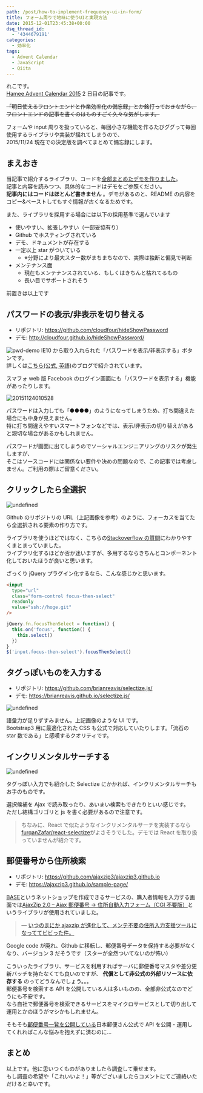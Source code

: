 ```yaml
---
path: /post/how-to-implement-frequency-ui-in-form/
title: フォーム周りで地味に使うUIと実現方法
date: 2015-12-01T23:45:38+00:00
dsq_thread_id:
  - '4344679191'
categories:
  - 効率化
tags:
  - Advent Calendar
  - JavaScript
  - Qiita
---
```


れこです。  
[Hamee Advent Calendar 2015](http://qiita.com/advent-calendar/2015/hamee) 2 日目の記事です。

<del>「明日使えるフロントエンドと作業効率化の備忘録」とか銘打っておきながら、<br /> フロントエンドの記事を書くのはものすごく久々な気がします。</del>

フォームや input 周りを扱っていると、毎回小さな機能を作るたびググって毎回使用するライブラリや実装が揺れてしまうので、  
2015/11/24 現在での決定版を調べてまとめて備忘録にします。

<!--more-->

## まえおき

当記事で紹介するライブラリ、コードを[全部まとめたデモを作りました](https://jsfiddle.net/leko/znos4wf0/)。  
記事と内容を読みつつ、具体的なコードはデモをご参照ください。  
**記事内にはコードはほとんど書きません** 。デモがあるのと、README の内容をコピー&ペーストしてもすぐ情報が古くなるためです。

また、ライブラリを採用する場合には以下の採用基準で選んでいます

- 使いやすい、拡張しやすい（一部妥協有り）
- Github でホスティングされている
- デモ、ドキュメントが存在する
- 一定以上 star がついている
  - ※分野により最大スター数がまちまちなので、実際は独断と偏見で判断
- メンテナンス面
  - 現在もメンテナンスされている、もしくはきちんと枯れてるもの
  - 長い目でサポートされそう

前置きは以上です

## パスワードの表示/非表示を切り替える

- リポジトリ: https://github.com/cloudfour/hideShowPassword
- デモ: http://cloudfour.github.io/hideShowPassword/

![pwd-demo](https://i.stack.imgur.com/GQ5Yh.png) IE10 から取り入れられた「パスワードを表示/非表示する」ボタンです。  
詳しくは[こちら(公式, 英語)](http://answers.microsoft.com/en-us/ie/wiki/ie11-iewindows8_1/the-use-of-the-password-reveal-eye-button-in-ie10/19a9dee2-fb0c-4c26-a6bc-ac02cf98d80e)のブログで紹介されています。

スマフォ web 版 Facebook のログイン画面にも「パスワードを表示する」機能があったりします。

![20151124010528](./20151124010528.jpg)

パスワードは入力しても「●●●●」のようになってしまうため、打ち間違えた場合にも中身が見えません。  
特に打ち間違えやすいスマートフォンなどでは、表示/非表示の切り替えがあると親切な場合があるかもしれません。

パスワードが画面に出てしまうのでソーシャルエンジニアリングのリスクが発生しますが、  
そこはソースコードには関係ない要件や決めの問題なので、この記事では考慮しません。ご利用の際はご留意ください。

## クリックしたら全選択

![undefined](./Screen-Shot-2015-11-24-at-1.33.10-AM.png)

Github のリポジトリの URL（上記画像を参考）のように、フォーカスを当てたら全選択される要素の作り方です。

ライブラリを使うほどではなく、こちらの[Stackoverflow の質問](http://stackoverflow.com/questions/13887430/select-all-text-in-an-input-when-it-gains-focus)にわかりやすくまとまっていました。  
ライブラリ化するほどか否か迷いますが、多用するならきちんとコンポーネント化しておいたほうが良いと思います。

ざっくり jQuery プラグイン化するなら、こんな感じかと思います。

```html
<input
  type="url"
  class="form-control focus-then-select"
  readonly
  value="ssh://hoge.git"
/>
```

```javascript
jQuery.fn.focusThenSelect = function() {
  this.on('focus', function() {
    this.select()
  })
}
$('input.focus-then-select').focusThenSelect()
```

## タグっぽいものを入力する

- リポジトリ: https://github.com/brianreavis/selectize.js/
- デモ: https://brianreavis.github.io/selectize.js/

![undefined](./Screen-Shot-2015-11-24-at-1.50.23-AM.png)

語彙力が足りずすみません。上記画像のような UI です。  
Bootstrap3 用に最適化された CSS も公式で対応していたりします。「流石の star 数である」と感嘆するクオリティです。

## インクリメンタルサーチする

![undefined](./Screen-Shot-2015-11-24-at-3.13.51-AM.png)

タグっぽい入力でも紹介した Selectize にかかれば、インクリメンタルサーチもお手のものです。

選択候補を Ajax で読み取ったり、あいまい検索もできたりといい感じです。  
ただし結構ゴリゴリと js を書く必要があるので注意です。

> ちなみに、React で似たようなインクリメンタルサーチを実装するなら[furqanZafar/react-selectize](https://github.com/furqanZafar/react-selectize)がよさそうでした。デモでは React を取り扱っていませんが紹介です。

## 郵便番号から住所検索

- リポジトリ: https://github.com/ajaxzip3/ajaxzip3.github.io
- デモ: https://ajaxzip3.github.io/sample-page/

[BASE](https://thebase.in)というネットショップを作成できるサービスの、購入者情報を入力する画面では[AjaxZip 2.0 – Ajax 郵便番号 → 住所自動入力フォーム（CGI 不要版）](http://www.kawa.net/works/ajax/ajaxzip2/ajaxzip2.html)というライブラリが使用されていました。

> &mdash; [いつのまにか ajaxzip が進化して、メンテ不要の住所入力支援ツールになっててビビった件。](http://blog.motoo.net/2010/10/15/102802)

Google code が廃れ、Github に移転し、郵便番号データを保持する必要がなくなり、バージョン 3 だそうです（スターが全然ついてないのが怖い）

こういったライブラリ、サービスを利用すればサーバに郵便番号マスタや差分更新バッチを持たなくても良いのですが、 **代償として非公式の外部リソースに依存する** のってどうなんでしょう。。。  
郵便番号を検索する API を公開している人は多いものの、全部非公式なのでどうにも不安です。  
なら自社で郵便番号を検索できるサービスをマイクロサービスとして切り出して運用とかのほうがマシかもしれません。

そもそも[郵便番号一覧を公開している](http://www.post.japanpost.jp/zipcode/download.html)日本郵便さん公式で API を公開・運用してくれればこんな悩みを抱えずに済むのに…

## まとめ

以上です。他に思いつくものがありましたら調査して乗せます。  
もし調査の希望や「これいいよ！」等がございましたらコメントにてご連絡いただけると幸いです。
